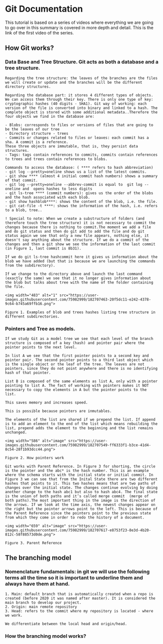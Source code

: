 # Git Documentation

This tutorial is based on a series of videos where everything we are going to go over in this summary is covered in more depth and detail. This is the link of the first video of the series. 

## How Git works?

### Data Base and Tree Structure. Git acts as both a database and a tree structure.

    Regarding the tree structure: the leaves of the branches are the files we will create or update and the branches will be the different directory structures.

    Regarding the database part: it stores 4 different types of objects. We can access them through their key. There is only one type of key: cryptographic hashes (40 digits - SHA1). Git way of working: each version of the file is converted into binary and linked to a hash. The complete object is stored with some additional metadata..Therefore the four objects we find in the database are:

    - Blobs: corresponds to files or versions of files that are going to be the leaves of our tree
    - Directory structure - trees
    - Commits or changes related to files or leaves: each commit has a sha. A commit is a reference.
    These three objects are immutable, that is, they persist data structures.
    - Tags: tags contain references to commits, commits contain references to trees and trees contain references to blobs.

    Commands to access the database: ( **** refers to hash abbreviation)
    - git log --pretty=oneline shows us a list of the latest commits.
    - git show **** (almost 4 initial commit hash numbers) shows a summary of that commit.
    - git log --pretty=oneline --abbrev-commit is equal to  git log --oneline and  opens hashes to less digits
    - git ls-tree **** (commit numbers): gives us the order of the blobs and the hash associated with each blob.
    - git show hashblob****: shows the content of the blob, i.e. the file.
    - git cat-file -t ****: shows the information of the hash, i.e. refers to a blob, tree..

    ! Special to note: When we create a substructure of folders (and therefore touch the tree structure) it is not necessary to commit the changes because there is nothing to commit.The moment we add a file and do git status and then do git add to add the file and do git status again we see that only a new file appears, nothing else, it doesn't say anything about the structure. If we do a commit of the changes and then a git show we see the information of the last commit (in Figure 1, last commit is 8b31).

    If we do git ls-tree hashcommit here it gives us information about the blob we have added (but that is because we are launching the commands from the subdirectory).

    If we change to the directory above and launch the last command (exactly the same) we see that it no longer gives information about the blob but talks about tree with the name of the folder containing the file.
    
    <img width="483" alt="1" src="https://user-images.githubusercontent.com/75982999/182707463-20f5dc11-e242-4378-9c64-b745a69ffb16.png">

    Figure 1. Examples of blob and trees hashes listing tree structure in different subdirectories.

### Pointers and Tree as models. 

    If we study Git as a model tree we see that each level of the branch structure is composed of a key (hash) and pointer pair where the pointer points to the next level.

    In list A we see that the first pointer points to a second key and pointer pair. The second pointer points to a third last object which is the single object or the leaf of the tree. The leaves are not pointers, since they do not point anywhere and there is no identifying hash of that pointer.

    List B is composed of the same elements as list A, only with a pointer pointing to list A. The fact of working with pointers makes it NOT necessary to copy the elements in A but the pointer points to the list.

    This saves memory and increases speed.

    This is possible because pointers are inmutables.

    The elements of the list are shared if we prepend the list. If append is to add an element to the end of the list which means rebuilding the list, prepend adds the element to the beginning and the list remains unchanged.

    <img width="586" alt="image" src="https://user-images.githubusercontent.com/75982999/182707549-ff6333f1-b3ce-41d4-8c54-28f1b93dcc44.png"> 

    Figure 2. How pointers work

    Git works with Parent Reference. In Figure 3 for shorting, the circle is the pointer and the abc* is the hash number. This is an example where the schema starts with the initial state or initial commit. In Figure 3 we can see that from the Inital State there are two different hashes that points to it. This two hashes means that are two paths of changes over the initial state. The changes continue evolving by doing another change to the hash abc1 but also to hash abc4. The final state is the union of both paths and it’s called merge commit  (merge of both paths).The most important thing in the image is the direction of the arrows. If we look at the time axis, the newest changes appear on the right but the pointer arrows point to the left. This is because of the Parent Reference since the pointers point to the previous state from which they come in order to redo the history of a document.
    
    <img width="659" alt="image" src="https://user-images.githubusercontent.com/75982999/182707617-e8753f23-8e3d-4b20-812c-58f88573d0de.png">

    Figure 3. Parent Reference

## The branching model

### Nomenclature fundamentals: in git we will use the following terms all the time so it is important to underline them and always have them at hand.

    1. Main: default branch that is automatically created when a repo is created (before 2020 it was named after master). It is considered the main branch to develop our project. 
    2. Origin: main remote repository
    3. Head: refers to the commit where my repository is located - where we work.

    We differentiate between the local head and origin/head.

### How the branching model works?
